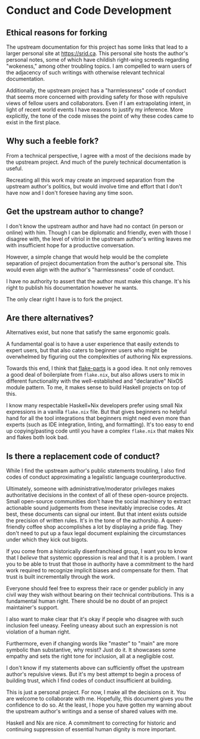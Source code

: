 # Conduct and Code Development

## Ethical reasons for forking

The upstream documentation for this project has some links that lead to a larger
personal site at https://srid.ca.  This personal site hosts the author's
personal notes, some of which have childish right-wing screeds regarding
"wokeness," among other troubling topics.  I am compelled to warn users of the
adjacency of such writings with otherwise relevant technical documentation.

Additionally, the upstream project has a "harmlessness" code of conduct that
seems more concerned with providing safety for those with repulsive views of
fellow users and collaborators.  Even if I am extrapolating intent, in light of
recent world events I have reasons to justify my inference.  More explicitly,
the tone of the code misses the point of why these codes came to exist in the
first place.

## Why such a feeble fork?

From a technical perspective, I agree with a most of the decisions made by the
upstream project.  And much of the purely technical documentation is useful.

Recreating all this work may create an improved separation from the upstream
author's politics, but would involve time and effort that I don't have now and I
don't foresee having any time soon.

## Get the upstream author to change?

I don't know the upstream author and have had no contact (in person or online)
with him.  Though I can be diplomatic and friendly, even with those I disagree
with, the level of vitriol in the upstream author's writing leaves me with
insufficient hope for a productive conversation.

However, a simple change that would help would be the complete separation of
project documentation from the author's personal site.  This would even align
with the author's "harmlessness" code of conduct.

I have no authority to assert that the author must make this change.  It's his
right to publish his documentation however he wants.

The only clear right I have is to fork the project.

## Are there alternatives?

Alternatives exist, but none that satisfy the same ergonomic goals.

A fundamental goal is to have a user experience that easily extends to expert
users, but that also caters to beginner users who might be overwhelmed by
figuring out the complexities of authoring Nix expressions.

Towards this end, I think that [flake-parts](https://flake.parts) is a good
idea.  It not only removes a good deal of boilerplate from `flake.nix`, but also
allows users to mix in different functionality with the well-established and
"declarative" NixOS module pattern.  To me, it makes sense to build Haskell
projects on top of this.

I know many respectable Haskell+Nix developers prefer using small Nix
expressions in a vanilla `flake.nix` file.  But that gives beginners no helpful
hand for all the tool integrations that beginners might need even more than
experts (such as IDE integration, linting, and formatting).  It's too easy to
end up copying/pasting code until you have a complex `flake.nix` that makes Nix
and flakes both look bad.

## Is there a replacement code of conduct?

While I find the upstream author's public statements troubling, I also find
codes of conduct approximating a legalistic language counterproductive.

Ultimately, someone with administrative/moderator privileges makes authoritative
decisions in the context of all of these open-source projects.  Small
open-source communities don't have the social machinery to extract actionable
sound judgements from these inevitably imprecise codes. At best, these documents
can signal our intent.  But that intent exists outside the precision of written
rules.  It's in the tone of the authorship.  A queer-friendly coffee shop
accomplishes a lot by displaying a pride flag.  They don't need to put up a faux
legal document explaining the circumstances under which they kick out bigots.

If you come from a historically disenfranchised group, I want you to know that I
*believe* that systemic oppression is real and that it is a problem. I want you
to be able to trust that those in authority have a commitment to the hard work
required to recognize implicit biases and compensate for them.  That trust is
built incrementally through the work.

Everyone should feel free to express their race or gender publicly in any civil
way they wish without bearing on their technical contributions.  This is a
fundamental human right.  There should be no doubt of an project maintainer's
support.

I also want to make clear that it's okay if people who disagree with such
inclusion feel uneasy.  Feeling uneasy about such an expression is not violation
of a human right.

Furthermore, even if changing words like "master" to "main" are more symbolic
than substantive, why resist?  Just do it.  It showcases some empathy and sets
the right tone for inclusion, all at a negligible cost.

I don't know if my statements above can sufficiently offset the upstream
author's repulsive views.  But it's my best attempt to begin a process of
building trust, which I find codes of conduct insufficient at building.

This is just a personal project.  For now, I make all the decisions on it.  You
are welcome to collaborate with me.  Hopefully, this document gives you the
confidence to do so.  At the least, I hope you have gotten my warning about the
upstream author's writings and a sense of shared values with me.

Haskell and Nix are nice.  A commitment to correcting for historic and
continuing suppression of essential human dignity is more important.
